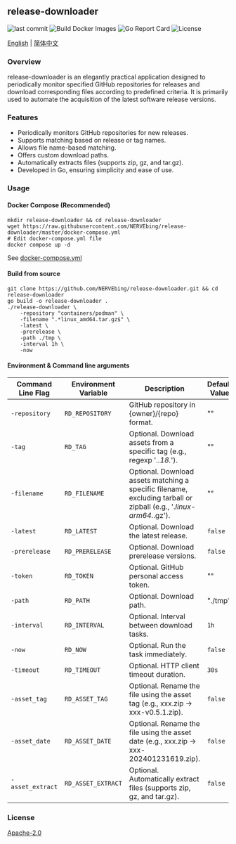 ## release-downloader

<p align="left">
    <img src="https://custom-icon-badges.herokuapp.com/github/last-commit/NERVEbing/release-downloader?logo=history&logoColor=white" alt="last commit"/>
    <img src="https://github.com/NERVEbing/release-downloader/actions/workflows/docker.yml/badge.svg" alt="Build Docker Images"/>
    <img src="https://goreportcard.com/badge/github.com/NERVEbing/release-downloader" alt="Go Report Card"/>
    <img src="https://custom-icon-badges.herokuapp.com/github/license/NERVEbing/release-downloader?logo=law&color=blue" alt="License"/>
</p>

[English](README.md) | [简体中文](README.zh.md)

### Overview

release-downloader is an elegantly practical application designed to periodically monitor specified GitHub repositories
for releases and download corresponding files according to predefined criteria. It is primarily used to automate the
acquisition of the latest software release versions.

### Features

- Periodically monitors GitHub repositories for new releases.
- Supports matching based on release or tag names.
- Allows file name-based matching.
- Offers custom download paths.
- Automatically extracts files (supports zip, gz, and tar.gz).
- Developed in Go, ensuring simplicity and ease of use.

### Usage

#### Docker Compose (Recommended)

```shell
mkdir release-downloader && cd release-downloader
wget https://raw.githubusercontent.com/NERVEbing/release-downloader/master/docker-compose.yml
# Edit docker-compose.yml file
docker compose up -d
```

See [docker-compose.yml](docker-compose.yml)

#### Build from source

```shell
git clone https://github.com/NERVEbing/release-downloader.git && cd release-downloader
go build -o release-downloader .
./release-downloader \
    -repository "containers/podman" \
    -filename ".*linux_amd64.tar.gz$" \
    -latest \
    -prerelease \
    -path ./tmp \
    -interval 1h \
    -now
```

#### Environment & Command line arguments

| Command Line Flag | Environment Variable | Description                                                                                                        | Default Value |
|-------------------|----------------------|--------------------------------------------------------------------------------------------------------------------|---------------|
| `-repository`     | `RD_REPOSITORY`      | GitHub repository in {owner}/{repo} format.                                                                        | ""            |
| `-tag`            | `RD_TAG`             | Optional. Download assets from a specific tag (e.g., regexp '.*.18.*').                                            | ""            |
| `-filename`       | `RD_FILENAME`        | Optional. Download assets matching a specific filename, excluding tarball or zipball (e.g., '.*linux-arm64.*.gz'). | ""            |
| `-latest`         | `RD_LATEST`          | Optional. Download the latest release.                                                                             | `false`       |
| `-prerelease`     | `RD_PRERELEASE`      | Optional. Download prerelease versions.                                                                            | `false`       |
| `-token`          | `RD_TOKEN`           | Optional. GitHub personal access token.                                                                            | ""            |
| `-path`           | `RD_PATH`            | Optional. Download path.                                                                                           | "./tmp"       |
| `-interval`       | `RD_INTERVAL`        | Optional. Interval between download tasks.                                                                         | `1h`          |
| `-now`            | `RD_NOW`             | Optional. Run the task immediately.                                                                                | `false`       |
| `-timeout`        | `RD_TIMEOUT`         | Optional. HTTP client timeout duration.                                                                            | `30s`         |
| `-asset_tag`      | `RD_ASSET_TAG`       | Optional. Rename the file using the asset tag (e.g., xxx.zip -> xxx-v0.5.1.zip).                                   | `false`       |
| `-asset_date`     | `RD_ASSET_DATE`      | Optional. Rename the file using the asset date (e.g., xxx.zip -> xxx-202401231619.zip).                            | `false`       |
| `-asset_extract`  | `RD_ASSET_EXTRACT`   | Optional. Automatically extract files (supports zip, gz, and tar.gz).                                              | `false`       |

### License

[Apache-2.0](LICENSE)
